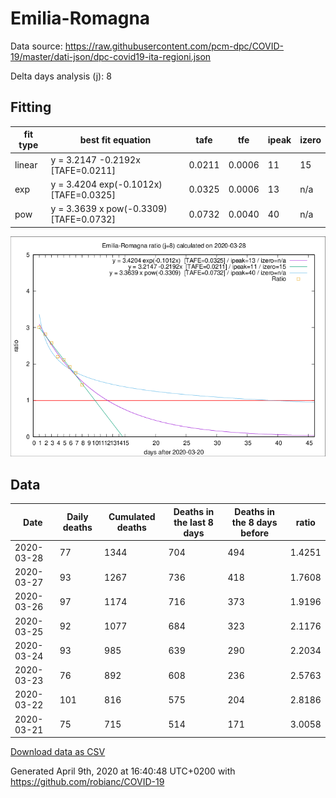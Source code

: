 # Emilia-Romagna

Data source: https://raw.githubusercontent.com/pcm-dpc/COVID-19/master/dati-json/dpc-covid19-ita-regioni.json

Delta days analysis (j): 8

## Fitting 
|fit type|best fit equation|tafe|tfe|ipeak|izero|
|-------|-----|--------|------|---|---|
|linear|y = 3.2147 -0.2192x  [TAFE=0.0211]|0.0211|0.0006|11|15|
|exp|y = 3.4204 exp(-0.1012x)  [TAFE=0.0325]|0.0325|0.0006|13|n/a|
|pow|y = 3.3639 x pow(-0.3309)  [TAFE=0.0732]|0.0732|0.0040|40|n/a|

![Plot](COVID-19_emilia-romagna_j8_2020-03-28.png)

## Data
|Date|Daily deaths|Cumulated deaths|Deaths in the last 8 days|Deaths in the 8 days before|ratio|
|----|----------|-----------|-------|--------------------|-----|
|2020-03-28|77|1344|704|494|1.4251|
|2020-03-27|93|1267|736|418|1.7608|
|2020-03-26|97|1174|716|373|1.9196|
|2020-03-25|92|1077|684|323|2.1176|
|2020-03-24|93|985|639|290|2.2034|
|2020-03-23|76|892|608|236|2.5763|
|2020-03-22|101|816|575|204|2.8186|
|2020-03-21|75|715|514|171|3.0058|

[Download data as CSV](COVID-19_emilia-romagna_j8_2020-03-28.csv)

Generated April 9th, 2020 at 16:40:48 UTC+0200 with https://github.com/robianc/COVID-19
